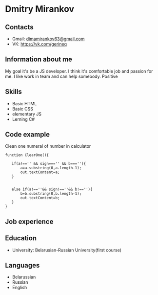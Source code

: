 # Dmitry Mirankov

## Contacts

* Gmail: dimamirankov63@gmail.com
* VK: https://vk.com/gerineq


## Information about me

My goal it's be a JS developer. I think it's comfortable job and passion for me. I like work in team and can help somebody. Positive

## Skills

* Basic HTML
* Basic CSS
* elementary JS
* Lerning C#
 
 
 ## Code example
 Clean one numeral of number in calculator
 ```
 function ClearOne(){
  
    if(a!=='' && sign==='' && b===''){
        a=a.substring(0,a.length-1);
        out.textContent=a;
    }
    
    
    else if(a!==''&& sign!==''&& b!==''){
        b=b.substring(0,b.length-1);
        out.textContent=b;
    }
}
```
## Job experience

## Education

* University: Belarusian-Russian University(first course)

## Languages
* Belarussian
* Russian
* English 
